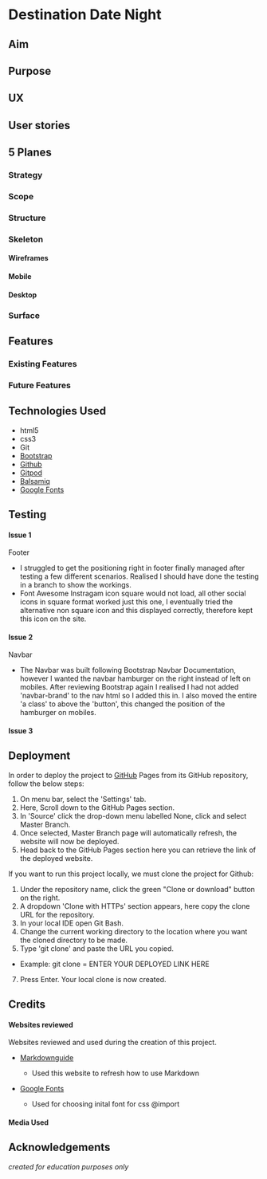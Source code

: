 <img src="" style="margin: 0;">

# Destination Date Night 

## Aim

## Purpose

## UX

## User stories

## 5 Planes

### Strategy

### Scope 

### Structure

### Skeleton

#### Wireframes

#### Mobile

#### Desktop

### Surface 

## Features 

### Existing Features

### Future Features

## Technologies Used 

- html5
- css3
- Git
- [Bootstrap](https://getbootstrap.com/)
- [Github](https://github.com/)
- [Gitpod](https://gitpod.io/)
- [Balsamiq](https://balsamiq.com/)
- [Google Fonts](https://google.fonts.com/)

## Testing

#### Issue 1

Footer 
- I struggled to get the positioning right in footer finally managed after testing a few different scenarios. Realised I should have done the testing in a branch to show the workings.
- Font Awesome Instragam icon square would not load, all other social icons in square format worked just this one, I eventually tried the alternative non square icon and this displayed correctly, therefore kept this icon on the site.

#### Issue 2

Navbar
- The Navbar was built following Bootstrap Navbar Documentation, however I wanted the navbar hamburger on the right instead of left on mobiles. After reviewing Bootstrap again I realised I had not added 'navbar-brand' to the nav html so I added this in. I also moved the entire 'a class' to above the 'button', this changed the position of the hamburger on mobiles.

#### Issue 3


## Deployment

In order to deploy the project to [GitHub](https://github.com/) Pages from its GitHub repository, follow the below steps:

1. On menu bar, select the 'Settings' tab.
2. Here, Scroll down to the GitHub Pages section.
3. In 'Source' click the drop-down menu labelled None, click and select Master Branch.
4. Once selected, Master Branch page will automatically refresh, the website will now be deployed.
5. Head back to the GitHub Pages section here you can retrieve the link of the deployed website.

If you want to run this project locally, we must clone the project for Github:

1. Under the repository name, click the green "Clone or download" button on the right.
2. A dropdown 'Clone with HTTPs' section appears, here copy the clone URL for the repository.
3. In your local IDE open Git Bash.
4. Change the current working directory to the location where you want the cloned directory to be made.
6. Type 'git clone' and paste the URL you copied.

- Example: git clone  = ENTER YOUR DEPLOYED LINK HERE

7. Press Enter. Your local clone is now created.

## Credits

#### Websites reviewed

Websites reviewed and used during the creation of this project.

- [Markdownguide](https://www.markdownguide.org/basic-syntax/)
  - Used this website to refresh how to use Markdown

- [Google Fonts](https://www.fonts.google.com/basic-syntax/)
  - Used for choosing inital font for css @import

#### Media Used 

## Acknowledgements

*created for education purposes only*



